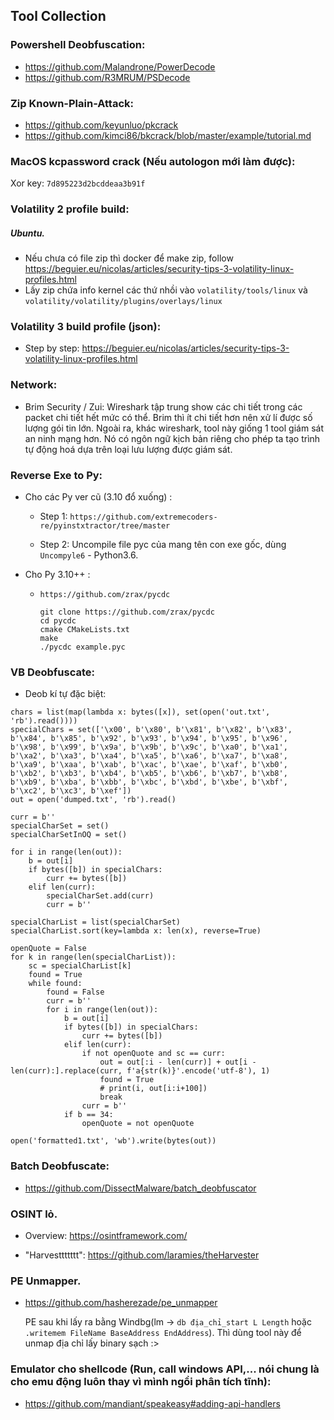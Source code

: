 ## Tool Collection

### Powershell Deobfuscation:

- https://github.com/Malandrone/PowerDecode
- https://github.com/R3MRUM/PSDecode

### Zip Known-Plain-Attack:

- https://github.com/keyunluo/pkcrack
- https://github.com/kimci86/bkcrack/blob/master/example/tutorial.md

### MacOS kcpassword crack (Nếu autologon mới làm được):
Xor key: `7d895223d2bcddeaa3b91f`

### Volatility 2 profile build:
##### Ubuntu.
- Nếu chưa có file zip thì docker để make zip, follow https://beguier.eu/nicolas/articles/security-tips-3-volatility-linux-profiles.html
- Lấy zip chứa info kernel các thứ nhồi vào `volatility/tools/linux` và `volatility/volatility/plugins/overlays/linux`
### Volatility 3 build profile (json):
- Step by step: https://beguier.eu/nicolas/articles/security-tips-3-volatility-linux-profiles.html

### Network:

- Brim Security / Zui: Wireshark tập trung show các chi tiết trong các packet chi tiết hết mức có thể. Brim thì ít chi tiết hơn nên xử lí được số lượng gói tin lớn. Ngoài ra, khác wireshark, tool này giống 1 tool giám sát an ninh mạng hơn. Nó có ngôn ngữ kịch bản riêng cho phép ta tạo trình tự động hoá dựa trên loại lưu lượng được giám sát.

### Reverse Exe to Py:
- Cho các Py ver cũ (3.10 đổ xuống) :
  + Step 1: `https://github.com/extremecoders-re/pyinstxtractor/tree/master`
    
  + Step 2: Uncompile file pyc của mang tên con exe gốc, dùng `Uncompyle6` - Python3.6.

- Cho Py 3.10++ :
  + `https://github.com/zrax/pycdc`
    ```
    git clone https://github.com/zrax/pycdc
    cd pycdc
    cmake CMakeLists.txt
    make
    ./pycdc example.pyc
    ```

### VB Deobfuscate:
- Deob kí tự đặc biệt:
```
chars = list(map(lambda x: bytes([x]), set(open('out.txt', 'rb').read())))
specialChars = set(['\x00', b'\x80', b'\x81', b'\x82', b'\x83', b'\x84', b'\x85', b'\x92', b'\x93', b'\x94', b'\x95', b'\x96', b'\x98', b'\x99', b'\x9a', b'\x9b', b'\x9c', b'\xa0', b'\xa1', b'\xa2', b'\xa3', b'\xa4', b'\xa5', b'\xa6', b'\xa7', b'\xa8', b'\xa9', b'\xaa', b'\xab', b'\xac', b'\xae', b'\xaf', b'\xb0', b'\xb2', b'\xb3', b'\xb4', b'\xb5', b'\xb6', b'\xb7', b'\xb8', b'\xb9', b'\xba', b'\xbb', b'\xbc', b'\xbd', b'\xbe', b'\xbf', b'\xc2', b'\xc3', b'\xef'])
out = open('dumped.txt', 'rb').read()

curr = b''
specialCharSet = set()
specialCharSetInOQ = set()

for i in range(len(out)):
    b = out[i]
    if bytes([b]) in specialChars:
        curr += bytes([b])
    elif len(curr):
        specialCharSet.add(curr)
        curr = b''

specialCharList = list(specialCharSet)
specialCharList.sort(key=lambda x: len(x), reverse=True)

openQuote = False
for k in range(len(specialCharList)):
    sc = specialCharList[k]
    found = True
    while found:
        found = False
        curr = b''
        for i in range(len(out)):
            b = out[i]
            if bytes([b]) in specialChars:
                curr += bytes([b])
            elif len(curr):
                if not openQuote and sc == curr:
                    out = out[:i - len(curr)] + out[i - len(curr):].replace(curr, f'a{str(k)}'.encode('utf-8'), 1)
                    found = True
                    # print(i, out[i:i+100])
                    break
                curr = b''
            if b == 34:
                openQuote = not openQuote

open('formatted1.txt', 'wb').write(bytes(out))
```
### Batch Deobfuscate:

- https://github.com/DissectMalware/batch_deobfuscator

### OSINT lỏ.

- Overview: https://osintframework.com/

- "Harvesttttttt": https://github.com/laramies/theHarvester

### PE Unmapper.

- https://github.com/hasherezade/pe_unmapper

  PE sau khi lấy ra bằng Windbg(lm -> `db địa_chỉ_start L Length` hoặc `.writemem FileName BaseAddress EndAddress`). Thì dùng tool này để unmap địa chỉ lấy binary sạch :>

### Emulator cho shellcode (Run, call windows API,... nói chung là cho emu động luôn thay vì mình ngồi phân tích tĩnh):

- https://github.com/mandiant/speakeasy#adding-api-handlers
